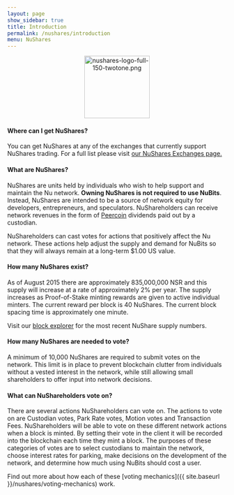 ```yaml
---
layout: page
show_sidebar: true
title: Introduction
permalink: /nushares/introduction
menu: NuShares
---
```

<center><img src="{{ site.url }}{{ site.baseurl }}/assets/nushares-logo-full-150-twotone.png" width="150" height="143" alt="nushares-logo-full-150-twotone.png" /></center>

#### Where can I get NuShares?

You can get NuShares at any of the exchanges that currently support NuShares trading. For a full list please visit [our NuShares Exchanges page.](https://nubits.com/exchanges/nushares-exchanges)

#### What are NuShares?

NuShares are units held by individuals who wish to help support and maintain the Nu network. **Owning NuShares is not required to use NuBits**. Instead, NuShares are intended to be a source of network equity for developers, entrepreneurs, and speculators. NuShareholders can receive network revenues in the form of [Peercoin](http://peercoin.net) dividends paid out by a custodian.

NuShareholders can cast votes for actions that positively affect the Nu network. These actions help adjust the supply and demand for NuBits so that they will always remain at a long-term $1.00 US value.

#### How many NuShares exist?

As of August 2015 there are approximately 835,000,000 NSR and this supply will increase at a rate of approximately 2% per year. The supply increases as Proof-of-Stake minting rewards are given to active individual minters. The current reward per block is 40 NuShares. The current block spacing time is approximately one minute.

Visit our [block explorer](https://blockexplorer.nu) for the most recent NuShare supply numbers.

#### How many NuShares are needed to vote?

A minimum of 10,000 NuShares are required to submit votes on the network. This limit is in place to prevent blockchain clutter from individuals without a vested interest in the network, while still allowing small shareholders to offer input into network decisions.

#### What can NuShareholders vote on?

There are several actions NuShareholders can vote on. The actions to vote on are Custodian votes, Park Rate votes, Motion votes and Transaction Fees. NuShareholders will be able to vote on these different network actions when a block is minted. By setting their vote in the client it will be recorded into the blockchain each time they mint a block. The purposes of these categories of votes are to select custodians to maintain the network, choose interest rates for parking, make decisions on the development of the network, and determine how much using NuBits should cost a user.  

Find out more about how each of these [voting mechanics]({{ site.baseurl }}/nushares/voting-mechanics) work.
